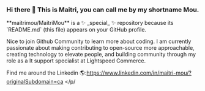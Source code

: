 ### Hi there 👋 This is Maitri, you can call me by my shortname Mou. 

<P>
**maitrimou/MaitriMou** is a ✨ _special_ ✨ repository because its `README.md` (this file) appears on your GitHub profile.

Nice to join Github Community to learn more about coding. 
I am currently passionate about making contributing to open-source more approachable, creating technology to elevate people, and building community through my role as a It support specialist at Lightspeed Commerce.

Find me around the Linkedin 🌎:https://www.linkedin.com/in/maitri-mou/?originalSubdomain=ca
</p/
